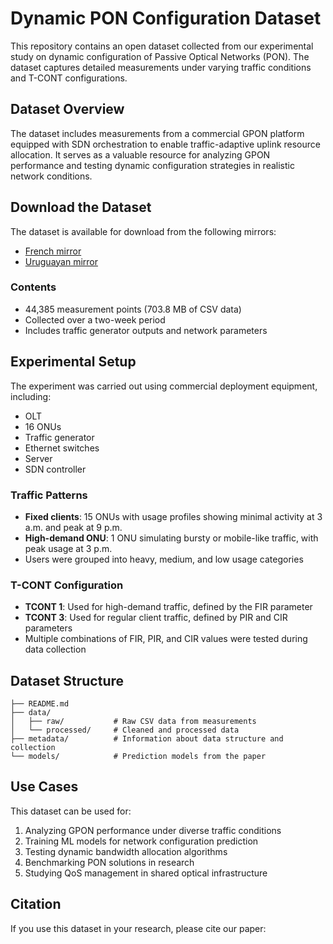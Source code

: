 # Dynamic PON Configuration Dataset

This repository contains an open dataset collected from our experimental study on dynamic configuration of Passive Optical Networks (PON). The dataset captures detailed measurements under varying traffic conditions and T-CONT configurations.

## Dataset Overview

The dataset includes measurements from a commercial GPON platform equipped with SDN orchestration to enable traffic-adaptive uplink resource allocation. It serves as a valuable resource for analyzing GPON performance and testing dynamic configuration strategies in realistic network conditions.

## Download the Dataset
The dataset is available for download from the following mirrors:

- [French mirror](https://partage.imt.fr/index.php/s/nEGj4ENnWYgFGE2)  
- [Uruguayan mirror](https://nube.fing.edu.uy/index.php/s/LdDn25qaCitWY6Z)

### Contents
- 44,385 measurement points (703.8 MB of CSV data)
- Collected over a two-week period
- Includes traffic generator outputs and network parameters

## Experimental Setup

The experiment was carried out using commercial deployment equipment, including:
- OLT
- 16 ONUs
- Traffic generator
- Ethernet switches
- Server
- SDN controller

### Traffic Patterns
- **Fixed clients**: 15 ONUs with usage profiles showing minimal activity at 3 a.m. and peak at 9 p.m.
- **High-demand ONU**: 1 ONU simulating bursty or mobile-like traffic, with peak usage at 3 p.m.
- Users were grouped into heavy, medium, and low usage categories

### T-CONT Configuration
- **TCONT 1**: Used for high-demand traffic, defined by the FIR parameter
- **TCONT 3**: Used for regular client traffic, defined by PIR and CIR parameters
- Multiple combinations of FIR, PIR, and CIR values were tested during data collection

## Dataset Structure

```
├── README.md
├── data/
│   ├── raw/           # Raw CSV data from measurements
│   └── processed/     # Cleaned and processed data
├── metadata/          # Information about data structure and collection
└── models/            # Prediction models from the paper
```


## Use Cases

This dataset can be used for:
1. Analyzing GPON performance under diverse traffic conditions
2. Training ML models for network configuration prediction
3. Testing dynamic bandwidth allocation algorithms
4. Benchmarking PON solutions in research
5. Studying QoS management in shared optical infrastructure

## Citation

If you use this dataset in your research, please cite our paper:

```bibtex
 
